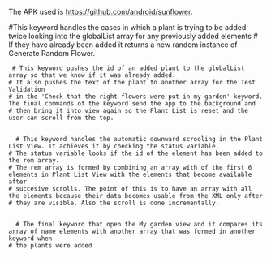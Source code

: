 The APK used is https://github.com/android/sunflower.

 #This keyword handles the cases in which a plant is trying to be added twice looking into the globalList array for any previously added elements
    # If they have already been added it returns a new random instance of Generate Random Flower.

     # This keyword pushes the id of an added plant to the globalList array so that we know if it was already added.
    # It also pushes the text of the plant to another array for the Test Validation
    # in the 'Check that the right flowers were put in my garden' keyword. The final commands of the keyword send the app to the background and
    # then bring it into view again so the Plant List is reset and the user can scroll from the top.


      # This keyword handles the automatic downward scrooling in the Plant List View. It achieves it by checking the status variable.
    # The status variable looks if the id of the element has been added to the rem array.
    # The rem array is formed by combining an array with of the first 6 elements in Plant List View with the elements that become available after
    # succesive scrolls. The point of this is to have an array with all the elements because their data becomes usable from the XML only after
    # they are visible. Also the scroll is done incrementally.


      # The final keyword that open the My garden view and it compares its array of name elements with another array that was formed in another keyword when
    # the plants were added
